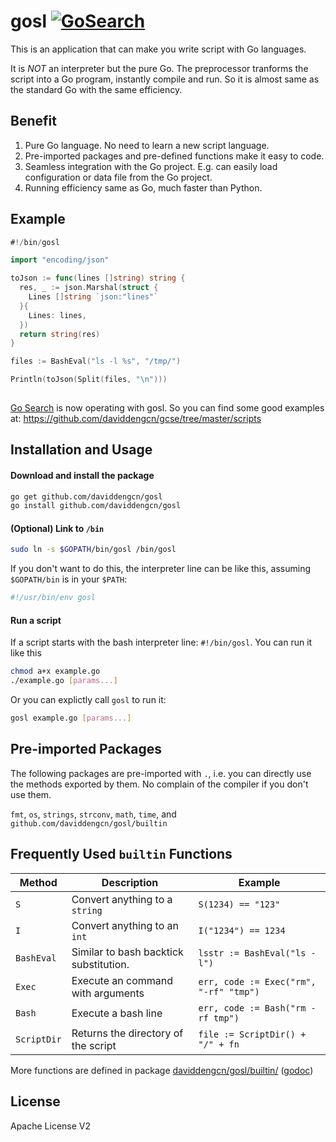 gosl [![GoSearch](http://go-search.org/badge?id=github.com%2Fdaviddengcn%2Fgosl)](http://go-search.org/view?id=github.com%2Fdaviddengcn%2Fgosl)
====

This is an application that can make you write script with Go languages.

It is *NOT* an interpreter but the pure Go. The preprocessor tranforms the script into a Go program, instantly compile and run. So it is almost same as the standard Go with the same efficiency.

Benefit
-------
1. Pure Go language. No need to learn a new script language.
1. Pre-imported packages and pre-defined functions make it easy to code.
1. Seamless integration with the Go project. E.g. can easily load configuration or data file from the Go project.
1. Running efficiency same as Go, much faster than Python.

Example
-------

```go
#!/bin/gosl

import "encoding/json"

toJson := func(lines []string) string {
  res, _ := json.Marshal(struct {
    Lines []string `json:"lines"`
  }{
    Lines: lines,
  })
  return string(res)
}

files := BashEval("ls -l %s", "/tmp/")

Println(toJson(Split(files, "\n")))
    
```

[Go Search](http://go-search.org/) is now operating with gosl. So you can find some good examples at: https://github.com/daviddengcn/gcse/tree/master/scripts

Installation and Usage
----------------------

#### Download and install the package
```bash
go get github.com/daviddengcn/gosl
go install github.com/daviddengcn/gosl
```

#### (Optional) Link to `/bin`
```bash
sudo ln -s $GOPATH/bin/gosl /bin/gosl
```

If you don't want to do this, the interpreter line can be like this, assuming `$GOPATH/bin` is in your `$PATH`:

```bash
#!/usr/bin/env gosl
```

#### Run a script
If a script starts with the bash interpreter line: `#!/bin/gosl`. You can run it like this
```bash
chmod a+x example.go
./example.go [params...]
```

Or you can explictly call `gosl` to run it:
```bash
gosl example.go [params...]
```

Pre-imported Packages
---------------------
The following packages are pre-imported with `.`, i.e. you can directly use the methods exported by them. No complain of the compiler if you don't use them.

`fmt`, `os`, `strings`, `strconv`, `math`, `time`, and `github.com/daviddengcn/gosl/builtin`

Frequently Used `builtin` Functions
---------------------------------

Method | Description | Example
--------|------------|-----------------------
`S`     | Convert anything to a `string` | `S(1234) == "123"`
`I`     | Convert anything to an `int`   | `I("1234") == 1234`
`BashEval` | Similar to bash backtick substitution. | `lsstr := BashEval("ls -l")`
`Exec`  | Execute an command with arguments  | `err, code := Exec("rm", "-rf" "tmp")`
`Bash`  | Execute a bash line           | `err, code := Bash("rm -rf tmp")`
`ScriptDir` | Returns the directory of the script | `file := ScriptDir() + "/" + fn`

More functions are defined in package [daviddengcn/gosl/builtin/](https://github.com/daviddengcn/gosl/tree/master/builtin) ([godoc](http://godoc.org/github.com/daviddengcn/gosl/builtin))

License
--------
Apache License V2
